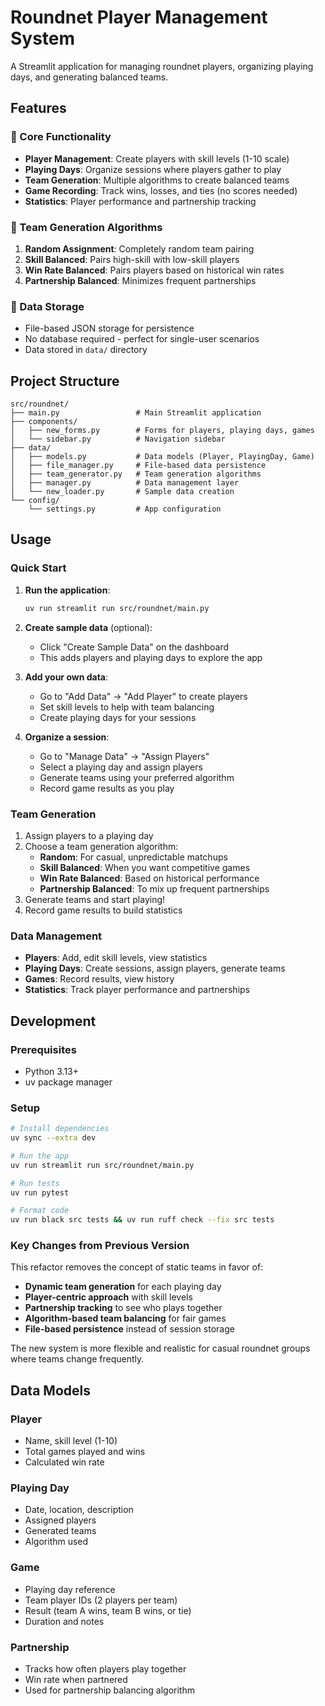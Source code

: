 # Roundnet Player Management System

A Streamlit application for managing roundnet players, organizing playing days,
and generating balanced teams.

## Features

### 🎯 Core Functionality
- **Player Management**: Create players with skill levels (1-10 scale)
- **Playing Days**: Organize sessions where players gather to play
- **Team Generation**: Multiple algorithms to create balanced teams
- **Game Recording**: Track wins, losses, and ties (no scores needed)
- **Statistics**: Player performance and partnership tracking

### 🔀 Team Generation Algorithms

1. **Random Assignment**: Completely random team pairing
2. **Skill Balanced**: Pairs high-skill with low-skill players
3. **Win Rate Balanced**: Pairs players based on historical win rates
4. **Partnership Balanced**: Minimizes frequent partnerships

### 💾 Data Storage
- File-based JSON storage for persistence
- No database required - perfect for single-user scenarios
- Data stored in `data/` directory

## Project Structure

```
src/roundnet/
├── main.py                 # Main Streamlit application
├── components/
│   ├── new_forms.py        # Forms for players, playing days, games
│   └── sidebar.py          # Navigation sidebar
├── data/
│   ├── models.py           # Data models (Player, PlayingDay, Game)
│   ├── file_manager.py     # File-based data persistence
│   ├── team_generator.py   # Team generation algorithms
│   ├── manager.py          # Data management layer
│   └── new_loader.py       # Sample data creation
└── config/
    └── settings.py         # App configuration
```

## Usage

### Quick Start

1. **Run the application**:
   ```bash
   uv run streamlit run src/roundnet/main.py
   ```

2. **Create sample data** (optional):
   - Click "Create Sample Data" on the dashboard
   - This adds players and playing days to explore the app

3. **Add your own data**:
   - Go to "Add Data" → "Add Player" to create players
   - Set skill levels to help with team balancing
   - Create playing days for your sessions

4. **Organize a session**:
   - Go to "Manage Data" → "Assign Players"
   - Select a playing day and assign players
   - Generate teams using your preferred algorithm
   - Record game results as you play

### Team Generation

1. Assign players to a playing day
2. Choose a team generation algorithm:
   - **Random**: For casual, unpredictable matchups
   - **Skill Balanced**: When you want competitive games
   - **Win Rate Balanced**: Based on historical performance
   - **Partnership Balanced**: To mix up frequent partnerships
3. Generate teams and start playing!
4. Record game results to build statistics

### Data Management

- **Players**: Add, edit skill levels, view statistics
- **Playing Days**: Create sessions, assign players, generate teams
- **Games**: Record results, view history
- **Statistics**: Track player performance and partnerships

## Development

### Prerequisites
- Python 3.13+
- uv package manager

### Setup
```bash
# Install dependencies
uv sync --extra dev

# Run the app
uv run streamlit run src/roundnet/main.py

# Run tests
uv run pytest

# Format code
uv run black src tests && uv run ruff check --fix src tests
```

### Key Changes from Previous Version

This refactor removes the concept of static teams in favor of:
- **Dynamic team generation** for each playing day
- **Player-centric approach** with skill levels
- **Partnership tracking** to see who plays together
- **Algorithm-based team balancing** for fair games
- **File-based persistence** instead of session storage

The new system is more flexible and realistic for casual roundnet groups where
teams change frequently.

## Data Models

### Player
- Name, skill level (1-10)
- Total games played and wins
- Calculated win rate

### Playing Day
- Date, location, description
- Assigned players
- Generated teams
- Algorithm used

### Game
- Playing day reference
- Team player IDs (2 players per team)
- Result (team A wins, team B wins, or tie)
- Duration and notes

### Partnership
- Tracks how often players play together
- Win rate when partnered
- Used for partnership balancing algorithm
